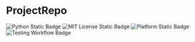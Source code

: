 # ProjectRepo

![Python Static Badge](https://img.shields.io/badge/Language-Python-blue)
![MIT License Static Badge](https://img.shields.io/badge/License-MIT-green)
![Platform Static Badge](https://img.shields.io/badge/Platform-Linux-purple)  
![Testing Workflow Badge](https://github.com/SE25GroupProject/ProjectRepo/actions/workflows/python-app.yml/badge.svg)